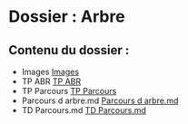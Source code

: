 # Dossier : Arbre
 
 ## Contenu du dossier : 
- Images [Images](./Images)
- TP ABR [TP ABR](./TP_ABR)
- TP Parcours [TP Parcours](./TP_Parcours)
- Parcours d arbre.md [Parcours d arbre.md](./Parcours_d_arbre.md)
- TD Parcours.md [TD Parcours.md](./TD_Parcours.md)
